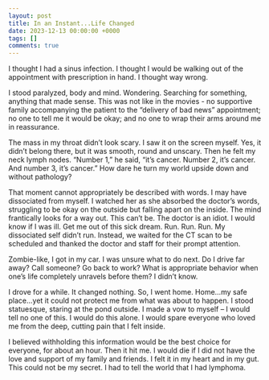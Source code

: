 ```yaml
---
layout: post
title: In an Instant...Life Changed
date: 2023-12-13 00:00:00 +0000
tags: []
comments: true
---
```


I thought I had a sinus infection. I thought I would be walking out of the appointment with prescription in hand. I thought way wrong.

I stood paralyzed, body and mind. Wondering. Searching for something, anything that made sense. This was not like in the movies - no supportive family accompanying the patient to the “delivery of bad news” appointment; no one to tell me it would be okay; and no one to wrap their arms around me in reassurance.

The mass in my throat didn’t look scary. I saw it on the screen myself. Yes, it didn’t belong there, but it was smooth, round and unscary. Then he felt my neck lymph nodes. “Number 1,” he said, “it’s cancer. Number 2, it’s cancer. And number 3, it’s cancer.” How dare he turn my world upside down and without pathology?

That moment cannot appropriately be described with words. I may have dissociated from myself. I watched her as she absorbed the doctor’s words, struggling to be okay on the outside but falling apart on the inside. The mind frantically looks for a way out. This can’t be. The doctor is an idiot. I would know if I was ill. Get me out of this sick dream. Run. Run. Run. My dissociated self didn’t run. Instead, we waited for the CT scan to be scheduled and thanked the doctor and staff for their prompt attention.

Zombie-like, I got in my car. I was unsure what to do next. Do I drive far away? Call someone? Go back to work? What is appropriate behavior when one’s life completely unravels before them? I didn’t know.

I drove for a while. It changed nothing. So, I went home. Home…my safe place…yet it could not protect me from what was about to happen. I stood statuesque, staring at the pond outside. I made a vow to myself – I would tell no one of this. I would do this alone. I would spare everyone who loved me from the deep, cutting pain that I felt inside.

I believed withholding this information would be the best choice for everyone, for about an hour. Then it hit me. I would die if I did not have the love and support of my family and friends. I felt it in my heart and in my gut. This could not be my secret. I had to tell the world that I had lymphoma.